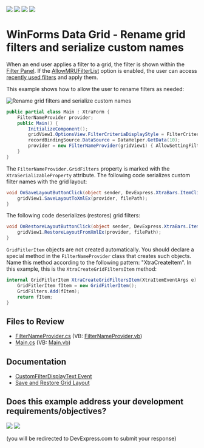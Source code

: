 <!-- default badges list -->
![](https://img.shields.io/endpoint?url=https://codecentral.devexpress.com/api/v1/VersionRange/128631455/24.2.1%2B)
[![](https://img.shields.io/badge/Open_in_DevExpress_Support_Center-FF7200?style=flat-square&logo=DevExpress&logoColor=white)](https://supportcenter.devexpress.com/ticket/details/T329217)
[![](https://img.shields.io/badge/📖_How_to_use_DevExpress_Examples-e9f6fc?style=flat-square)](https://docs.devexpress.com/GeneralInformation/403183)
[![](https://img.shields.io/badge/💬_Leave_Feedback-feecdd?style=flat-square)](#does-this-example-address-your-development-requirementsobjectives)
<!-- default badges end -->

# WinForms Data Grid - Rename grid filters and serialize custom names

When an end user applies a filter to a grid, the filter is shown within the [Filter Panel](https://docs.devexpress.com/WindowsForms/1424/controls-and-libraries/data-grid/visual-elements/view-common-elements/filter-panel). If the [AllowMRUFilterList](https://docs.devexpress.com/WindowsForms/DevExpress.XtraGrid.Views.Base.ColumnViewOptionsFilter.AllowMRUFilterList) option is enabled, the user can access [recently used filters](https://docs.devexpress.com/WindowsForms/1448/controls-and-libraries/data-grid/visual-elements/view-common-elements/views-mru-(most-recently-used)-filter-list) and apply them.

This example shows how to allow the user to rename filters as needed:

![Rename grid filters and serialize custom names](https://raw.githubusercontent.com/DevExpress-Examples/how-to-set-custom-names-for-grid-filters-and-save-restore-these-names-with-a-grid-layout-t329217/21.1.3%2B/media/winforms-grid-custom-filter-names.gif)

```csharp
public partial class Main : XtraForm {
    FilterNameProvider provider;
    public Main() {
        InitializeComponent();
        gridView1.OptionsView.FilterCriteriaDisplayStyle = FilterCriteriaDisplayStyle.Text;
        recordBindingSource.DataSource = DataHelper.GetData(10);
        provider = new FilterNameProvider(gridView1) { AllowSettingFilterNames = true };
    }
}
```

The `FilterNameProvider.GridFilters` property is marked with the `XtraSerializableProperty` attribute. The following code serializes custom filter names with the grid layout:

```csharp
void OnSaveLayoutButtonClick(object sender, DevExpress.XtraBars.ItemClickEventArgs e) {
    gridView1.SaveLayoutToXmlEx(provider, filePath);
}
```

The following code deserializes (restores) grid filters:

```csharp
void OnRestoreLayoutButtonClick(object sender, DevExpress.XtraBars.ItemClickEventArgs e) {
    gridView1.RestoreLayoutFromXmlEx(provider, filePath);
}
```

`GridFitlerItem` objects are not created automatically. You should declare a special method in the `FilterNameProvider` class that creates such objects. Name this method according to the following pattern: "XtraCreate<PropertyName>Item". In this example, this is the `XtraCreateGridFiltersItem` method:

```csharp
internal GridFitlerItem XtraCreateGridFiltersItem(XtraItemEventArgs e) {
    GridFitlerItem fItem = new GridFitlerItem();
    GridFilters.Add(fItem);
    return fItem;
}
```


## Files to Review

* [FilterNameProvider.cs](./CS/WindowsApplication3/FilterNameProvider.cs) (VB: [FilterNameProvider.vb](./VB/WindowsApplication3/FilterNameProvider.vb))
* [Main.cs](./CS/WindowsApplication3/Main.cs) (VB: [Main.vb](./VB/WindowsApplication3/Main.vb))


## Documentation

* [CustomFilterDisplayText Event](https://docs.devexpress.com/WindowsForms/DevExpress.XtraGrid.Views.Base.ColumnView.CustomFilterDisplayText)
* [Save and Restore Grid Layout](https://docs.devexpress.com/WindowsForms/772/controls-and-libraries/data-grid/save-and-restore-layout)
<!-- feedback -->
## Does this example address your development requirements/objectives?

[<img src="https://www.devexpress.com/support/examples/i/yes-button.svg"/>](https://www.devexpress.com/support/examples/survey.xml?utm_source=github&utm_campaign=winforms-grid-rename-grid-filters-save-restore-layout&~~~was_helpful=yes) [<img src="https://www.devexpress.com/support/examples/i/no-button.svg"/>](https://www.devexpress.com/support/examples/survey.xml?utm_source=github&utm_campaign=winforms-grid-rename-grid-filters-save-restore-layout&~~~was_helpful=no)

(you will be redirected to DevExpress.com to submit your response)
<!-- feedback end -->
